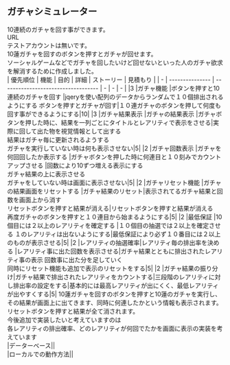 ##  ガチャシミュレーター  
10連続のガチャを回す事ができます。  
URL  
テストアカウントは無いです。  
10蓮ガチャを回すのボタンを押すとガチャが回せます。  
ソーシャルゲームなどでガチャを回したいけど回せないといった人のガチャ欲求を解消するために作成しました。  
| 優先順位 | 機能 | 目的 | 詳細 | ストーリー | 見積もり |
| - | --------------- | ----------------------------------- | - | - | - |
|3  |ガチャ機能         |ボタンを押すと10連続のガチャを回す        |jqeryを使い配列のデータからランダムで１０個排出されるようにする
ボタンを押すとガチャが回す|１０連ガチャのボタンを押して何度も回す事ができるようにする|10|
|3  |ガチャ結果表示     |ガチャの結果表示                        |ガチャボタンを押した時に、結果を一列ごとにタイトルとレアリティで表示をさせる|実際に回して出た物を視覚情報として出する  
結果はガチャ毎に更新されるようする  
ガチャを実行していない時は何も表示させない|5|
|2  |ガチャ回数表示     |ガチャを何回回したか表示する              |ガチャボタンを押した時に何連目と１０刻みでカウントアップさせる
|回数により10ずつ増える表示にする  
ガチャ結果の上に表示させる  
ガチャをしていない時は画面に表示させない|5|
|2  |ガチャリセット機能  |ガチャの結果画面をリセットする            |ガチャ結果のリセット|表示されてるガチャ結果と回数を画面上から消す  
リセットボタンを押すと結果が消える|リセットボタンを押すと結果が消える  
再度ガチャのボタンを押すと１０連目から始まるようにする|5|
|2  |最低保証          |10個目には２以上のレアリティを確定する     |１０個目の抽選では２以上を確定させる  １のレアリティは出ないようにする|最低保証により必ず１０番目には２以上のものが表示させる|5|
|2  |レアリティの抽選確率|レアリティ毎の排出率を決める              |レアリティ事に出た回数を表示させる|ガチャ結果とともに排出されたレアリティ事の表示  回数事に出た分を足していく  
同時にリセット機能も追加で表示のリセットをする|5|
|2  |ガチャ結果の振り分け|ガチャ結果で排出されたレアリティをカウントする|三段階のレアリティに対し排出率の設定をする|基本的には最高レアリティが出にくく、最低レアリティが出やすくする|5|
10蓮ガチャを回すのボタンを押すと10蓮のガチャを実行し、その結果が画面上に出てきます、同時に何連したかという情報も表示されます。  
リセットボタンを押すと結果が全て消されます。  
今後追加で実装したいと考えていますのは  
各レアリティの排出確率、どのレアリティが何回でたかを画面に表示の実装を考えています  
|データーベース||  
|ローカルでの動作方法||